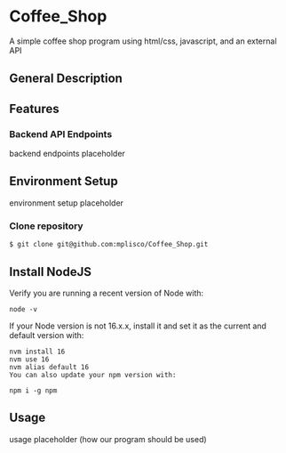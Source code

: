 # Coffee_Shop

A simple coffee shop program using html/css, javascript, and an external API


## General Description

## Features
### Backend API Endpoints

backend endpoints placeholder



## Environment Setup

environment setup  placeholder


### Clone repository
```
$ git clone git@github.com:mplisco/Coffee_Shop.git
```


## Install NodeJS
Verify you are running a recent version of Node with:
```
node -v
```
If your Node version is not 16.x.x, install it and set it as the current and default version with:

```
nvm install 16
nvm use 16
nvm alias default 16
You can also update your npm version with:
```

```
npm i -g npm
```


## Usage
usage placeholder (how our program should be used)
